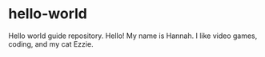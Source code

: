 # hello-world
Hello world guide repository.
Hello! My name is Hannah. I like video games, coding, and my cat Ezzie.

